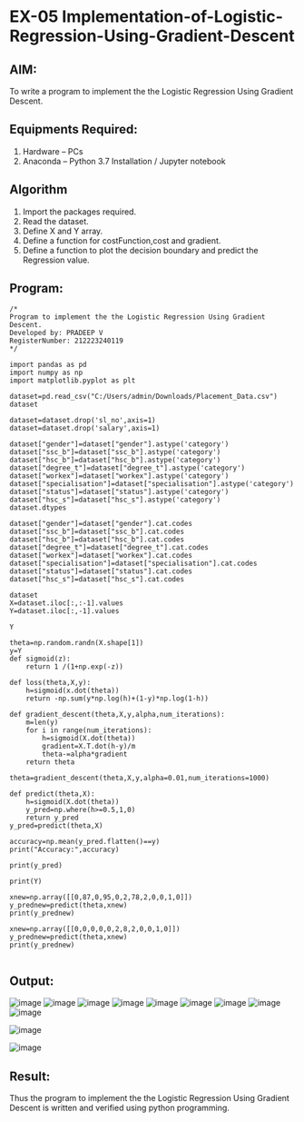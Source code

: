 # EX-05 Implementation-of-Logistic-Regression-Using-Gradient-Descent

## AIM:
To write a program to implement the the Logistic Regression Using Gradient Descent.

## Equipments Required:
1. Hardware – PCs
2. Anaconda – Python 3.7 Installation / Jupyter notebook

## Algorithm
1. Import the packages required.
2. Read the dataset.
3. Define X and Y array.
4. Define a function for costFunction,cost and gradient.
5. Define a function to plot the decision boundary and predict the Regression value.
 
 ## Program:
```
/*
Program to implement the the Logistic Regression Using Gradient Descent.
Developed by: PRADEEP V
RegisterNumber: 212223240119
*/
```

```
import pandas as pd
import numpy as np
import matplotlib.pyplot as plt

dataset=pd.read_csv("C:/Users/admin/Downloads/Placement_Data.csv")
dataset

dataset=dataset.drop('sl_no',axis=1)
dataset=dataset.drop('salary',axis=1)

dataset["gender"]=dataset["gender"].astype('category')
dataset["ssc_b"]=dataset["ssc_b"].astype('category')
dataset["hsc_b"]=dataset["hsc_b"].astype('category')
dataset["degree_t"]=dataset["degree_t"].astype('category')
dataset["workex"]=dataset["workex"].astype('category')
dataset["specialisation"]=dataset["specialisation"].astype('category')
dataset["status"]=dataset["status"].astype('category')
dataset["hsc_s"]=dataset["hsc_s"].astype('category')
dataset.dtypes

dataset["gender"]=dataset["gender"].cat.codes
dataset["ssc_b"]=dataset["ssc_b"].cat.codes
dataset["hsc_b"]=dataset["hsc_b"].cat.codes
dataset["degree_t"]=dataset["degree_t"].cat.codes
dataset["workex"]=dataset["workex"].cat.codes
dataset["specialisation"]=dataset["specialisation"].cat.codes
dataset["status"]=dataset["status"].cat.codes
dataset["hsc_s"]=dataset["hsc_s"].cat.codes

dataset
X=dataset.iloc[:,:-1].values
Y=dataset.iloc[:,-1].values

Y

theta=np.random.randn(X.shape[1])
y=Y
def sigmoid(z):
    return 1 /(1+np.exp(-z))

def loss(theta,X,y):
    h=sigmoid(x.dot(theta))
    return -np.sum(y*np.log(h)+(1-y)*np.log(1-h))

def gradient_descent(theta,X,y,alpha,num_iterations):
    m=len(y)
    for i in range(num_iterations):
        h=sigmoid(X.dot(theta))
        gradient=X.T.dot(h-y)/m
        theta-=alpha*gradient
    return theta

theta=gradient_descent(theta,X,y,alpha=0.01,num_iterations=1000)

def predict(theta,X):
    h=sigmoid(X.dot(theta))
    y_pred=np.where(h>=0.5,1,0)
    return y_pred 
y_pred=predict(theta,X)

accuracy=np.mean(y_pred.flatten()==y)
print("Accuracy:",accuracy)

print(y_pred)

print(Y)

xnew=np.array([[0,87,0,95,0,2,78,2,0,0,1,0]])
y_prednew=predict(theta,xnew)
print(y_prednew)

xnew=np.array([[0,0,0,0,0,2,8,2,0,0,1,0]])
y_prednew=predict(theta,xnew)
print(y_prednew)


```

## Output:
![image](https://github.com/velupradeep/-Implementation-of-Logistic-Regression-Using-Gradient-Descent/assets/150329341/bccc7736-a315-4ed6-b17f-93f1e18a0b2f)
![image](https://github.com/velupradeep/-Implementation-of-Logistic-Regression-Using-Gradient-Descent/assets/150329341/d9939646-1198-4cd8-91a7-9f064465d3d3)
![image](https://github.com/velupradeep/-Implementation-of-Logistic-Regression-Using-Gradient-Descent/assets/150329341/f7b59e6a-cd06-4929-8c83-4ce963342c28)
![image](https://github.com/velupradeep/-Implementation-of-Logistic-Regression-Using-Gradient-Descent/assets/150329341/6c74869b-492e-4b79-a875-b604186b91bd)
![image](https://github.com/velupradeep/-Implementation-of-Logistic-Regression-Using-Gradient-Descent/assets/150329341/f7d9225b-cbd1-4f63-ba15-b9d65700097f)
![image](https://github.com/velupradeep/-Implementation-of-Logistic-Regression-Using-Gradient-Descent/assets/150329341/8262bc86-c9ec-4af8-a2ce-7d016b984d05)
![image](https://github.com/velupradeep/-Implementation-of-Logistic-Regression-Using-Gradient-Descent/assets/150329341/ca8a0fc4-6c6d-464c-b70b-272131cd4cae)
![image](https://github.com/velupradeep/-Implementation-of-Logistic-Regression-Using-Gradient-Descent/assets/150329341/63f8eaf2-d715-4dd1-9669-b5f5a210134b)
![image](https://github.com/velupradeep/-Implementation-of-Logistic-Regression-Using-Gradient-Descent/assets/150329341/cdaace1a-c388-4a00-8ed1-73d9710e29bd)

![image](https://github.com/velupradeep/-Implementation-of-Logistic-Regression-Using-Gradient-Descent/assets/150329341/f326e34b-48fa-4bec-abd4-d447e346dbe8)

![image](https://github.com/velupradeep/-Implementation-of-Logistic-Regression-Using-Gradient-Descent/assets/150329341/4c16def5-f46d-479d-83b5-1570cdb09f12)

























## Result:
Thus the program to implement the the Logistic Regression Using Gradient Descent is written and verified using python programming.

